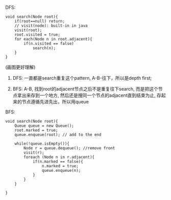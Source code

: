 DFS:

```
void search(Node root){
	if(root==null) return;
	// visit(node): built-in in java
	visit(root);
	root.visited = true;
	for each(Node n in root.adjacent){
		if(n.visited == false)
			search(n);
	}
}
```
(画图更好理解)

1. DFS: 一直都是search重复这个pattern, A-B-往下，所以是depth first;

2. BFS: A-B, 找到root的adjacent节点之后不是重复往下search, 而是把这个节点拿出来存到一个地方, 然后还是搜同一个节点的adjacent直到结束为止, 存起来的节点遵循先进先出，所以用queue

BFS:

```
void search(Node root){
	Queue queue = new Queue();
	root.marked = true;
	queue.enqueue(root); // add to the end
	
	while(!queue.isEmpty()){
		Node r = queue.dequeue(); //remove front
		visit(r);
		foreach (Node n in r.adjacent){
			if(n.marked == false){
				n.marked = true;
				queue.enqueue(n);
			}
		}
	}
	
}
```